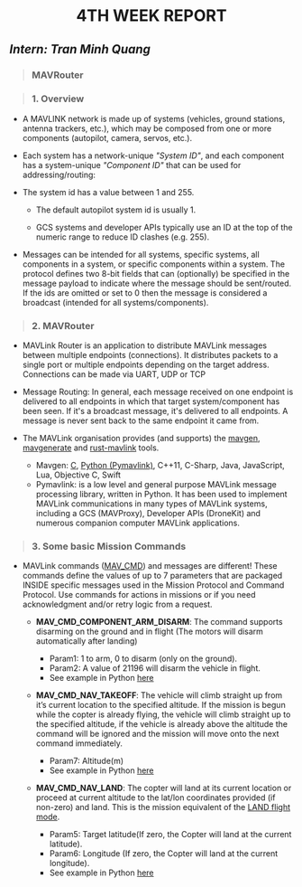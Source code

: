 <h1 align="center"> 4TH WEEK REPORT </h1> 

## ***Intern: Tran Minh Quang***

> ### **MAVRouter**

> ### **1. Overview**

- A MAVLINK network is made up of systems (vehicles, ground stations, antenna trackers, etc.), which may be composed from one or more components (autopilot, camera, servos, etc.).

- Each system has a network-unique *"System ID"*, and each component has a system-unique *"Component ID"* that can be used for addressing/routing:

- The system id has a value between 1 and 255.

  - The default autopilot system id is usually 1. 

  - GCS systems and developer APIs typically use an ID at the top of the numeric range to reduce ID clashes (e.g. 255). 

- Messages can be intended for all systems, specific systems, all components in a system, or specific components within a system. The protocol defines two 8-bit fields that can (optionally) be specified in the message payload to indicate where the message should be sent/routed. If the ids are omitted or set to 0 then the message is considered a broadcast (intended for all systems/components).
  
> ### **2. MAVRouter**

- MAVLink Router is an application to distribute MAVLink messages between multiple endpoints (connections). It distributes packets to a single port or multiple endpoints depending on the target address. Connections can be made via UART, UDP or TCP

- Message Routing: In general, each message received on one endpoint is delivered to all endpoints in which that target system/component has been seen. If it's a broadcast message, it's delivered to all endpoints. A message is never sent back to the same endpoint it came from.

- The MAVLink organisation provides (and supports) the [mavgen](http://mavlink.io/en/getting_started/generate_libraries.html#mavgen), [mavgenerate](http://mavlink.io/en/getting_started/generate_libraries.html#mavgenerate) and [rust-mavlink](https://github.com/mavlink/rust-mavlink) tools.

  - Mavgen: [C](http://mavlink.io/en/mavgen_c/), [Python (Pymavlink)](http://mavlink.io/en/mavgen_python/), C++11, C-Sharp, Java, JavaScript, Lua, Objective C, Swift
  - Pymavlink: is a low level and general purpose MAVLink message processing library, written in Python. It has been used to implement MAVLink communications in many types of MAVLink systems, including a GCS (MAVProxy), Developer APIs (DroneKit) and numerous companion computer MAVLink applications.

> ### **3. Some basic Mission Commands**

- MAVLink commands ([MAV_CMD](https://mavlink.io/en/messages/common.html#MAV_CMD)) and messages are different! These commands define the values of up to 7 parameters that are packaged INSIDE specific messages used in the Mission Protocol and Command Protocol. Use commands for actions in missions or if you need acknowledgment and/or retry logic from a request. 

  - **MAV_CMD_COMPONENT_ARM_DISARM**: The command supports disarming on the ground and in flight (The motors will disarm automatically after landing) 
    - Param1: 1 to arm, 0 to disarm (only on the ground).
    - Param2: A value of 21196 will disarm the vehicle in flight.
    - See example in Python [here](https://github.com/TraanQuang1509/RTR/blob/main/Report/Mavlink%20example/arm.py)

  - **MAV_CMD_NAV_TAKEOFF**: The vehicle will climb straight up from it’s current location to the specified altitude. If the mission is begun while the copter is already flying, the vehicle will climb straight up to the specified altitude, if the vehicle is already above the altitude the command will be ignored and the mission will move onto the next command immediately.
    - Param7: Altitude(m)
    - See example in Python [here](https://github.com/TraanQuang1509/RTR/blob/main/Report/Mavlink%20example/takeoff.py)

  - **MAV_CMD_NAV_LAND**: The copter will land at its current location or proceed at current altitude to the lat/lon coordinates provided (if non-zero) and land. This is the mission equivalent of the [LAND flight mode](https://ardupilot.org/copter/docs/land-mode.html#land-mode).
    - Param5: Target latitude(If zero, the Copter will land at the current latitude).
    - Param6: Longitude (If zero, the Copter will land at the current longitude).
    - See example in Python [here](https://github.com/TraanQuang1509/RTR/blob/main/Report/Mavlink%20example/takeoff.py)